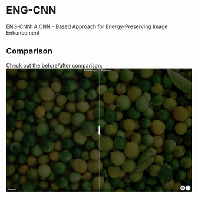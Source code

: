 # ENG-CNN
 ENG-CNN: A CNN - Based Approach for Energy-Preserving Image Enhancement
 
 ##  Comparison
Check out the before/after comparison:  
[<img src="figures/lemons.png" width="780px"/>](https://imgsli.com/MzU3MzM1)
